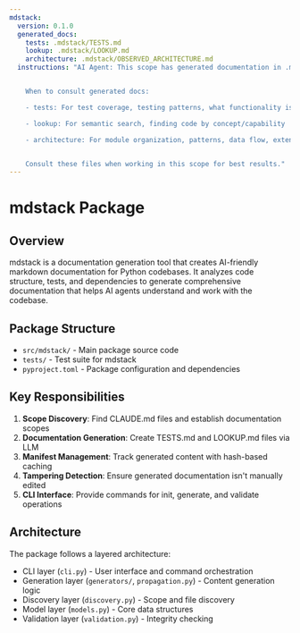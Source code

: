 ```yaml
---
mdstack:
  version: 0.1.0
  generated_docs:
    tests: .mdstack/TESTS.md
    lookup: .mdstack/LOOKUP.md
    architecture: .mdstack/OBSERVED_ARCHITECTURE.md
  instructions: "AI Agent: This scope has generated documentation in .mdstack/


    When to consult generated docs:

    - tests: For test coverage, testing patterns, what functionality is validated

    - lookup: For semantic search, finding code by concept/capability

    - architecture: For module organization, patterns, data flow, extension points


    Consult these files when working in this scope for best results."
---
```


# mdstack Package

## Overview

mdstack is a documentation generation tool that creates AI-friendly markdown documentation for Python codebases. It analyzes code structure, tests, and dependencies to generate comprehensive documentation that helps AI agents understand and work with the codebase.

## Package Structure

- `src/mdstack/` - Main package source code
- `tests/` - Test suite for mdstack
- `pyproject.toml` - Package configuration and dependencies

## Key Responsibilities

1. **Scope Discovery**: Find CLAUDE.md files and establish documentation scopes
2. **Documentation Generation**: Create TESTS.md and LOOKUP.md files via LLM
3. **Manifest Management**: Track generated content with hash-based caching
4. **Tampering Detection**: Ensure generated documentation isn't manually edited
5. **CLI Interface**: Provide commands for init, generate, and validate operations

## Architecture

The package follows a layered architecture:

- CLI layer (`cli.py`) - User interface and command orchestration
- Generation layer (`generators/`, `propagation.py`) - Content generation logic
- Discovery layer (`discovery.py`) - Scope and file discovery
- Model layer (`models.py`) - Core data structures
- Validation layer (`validation.py`) - Integrity checking
